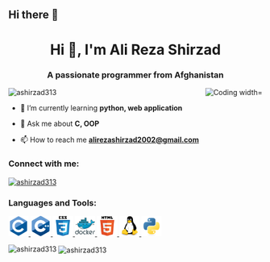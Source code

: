 ## Hi there 👋

<h1 align="center">Hi 👋, I'm Ali Reza Shirzad</h1>
<h3 align="center">A passionate programmer from Afghanistan</h3>
<img align="right" alt="Coding width="400" src="https://cdn.dribbble.com/users/1162077/screenshots/3848914/programmer.gif""></img>

<p align="left"> <img src="https://komarev.com/ghpvc/?username=ashirzad313&label=Profile%20views&color=0e75b6&style=flat" alt="ashirzad313" /> </p>

- 🌱 I’m currently learning **python, web application**

- 💬 Ask me about **C, OOP**

- 📫 How to reach me **alirezashirzad2002@gmail.com**

<h3 align="left">Connect with me:</h3>
<p align="left">
<a href="https://instagram.com/ashirzad313" target="blank"><img align="center" src="https://raw.githubusercontent.com/rahuldkjain/github-profile-readme-generator/master/src/images/icons/Social/instagram.svg" alt="ashirzad313" height="30" width="40" /></a>
</p>

<h3 align="left">Languages and Tools:</h3>
<p align="left"> <a href="https://www.cprogramming.com/" target="_blank" rel="noreferrer"> <img src="https://raw.githubusercontent.com/devicons/devicon/master/icons/c/c-original.svg" alt="c" width="40" height="40"/> </a> <a href="https://www.w3schools.com/cpp/" target="_blank" rel="noreferrer"> <img src="https://raw.githubusercontent.com/devicons/devicon/master/icons/cplusplus/cplusplus-original.svg" alt="cplusplus" width="40" height="40"/> </a> <a href="https://www.w3schools.com/css/" target="_blank" rel="noreferrer"> <img src="https://raw.githubusercontent.com/devicons/devicon/master/icons/css3/css3-original-wordmark.svg" alt="css3" width="40" height="40"/> </a> <a href="https://www.docker.com/" target="_blank" rel="noreferrer"> <img src="https://raw.githubusercontent.com/devicons/devicon/master/icons/docker/docker-original-wordmark.svg" alt="docker" width="40" height="40"/> </a> <a href="https://www.w3.org/html/" target="_blank" rel="noreferrer"> <img src="https://raw.githubusercontent.com/devicons/devicon/master/icons/html5/html5-original-wordmark.svg" alt="html5" width="40" height="40"/> </a> <a href="https://www.linux.org/" target="_blank" rel="noreferrer"> <img src="https://raw.githubusercontent.com/devicons/devicon/master/icons/linux/linux-original.svg" alt="linux" width="40" height="40"/> </a> <a href="https://www.python.org" target="_blank" rel="noreferrer"> <img src="https://raw.githubusercontent.com/devicons/devicon/master/icons/python/python-original.svg" alt="python" width="40" height="40"/> </a> </p>

<p><img align="left" src="https://github-readme-stats.vercel.app/api/top-langs?username=ashirzad313&show_icons=true&locale=en&layout=compact" alt="ashirzad313" /></p>

<p>&nbsp;<img align="center" src="https://github-readme-stats.vercel.app/api?username=ashirzad313&show_icons=true&locale=en" alt="ashirzad313" /></p>

